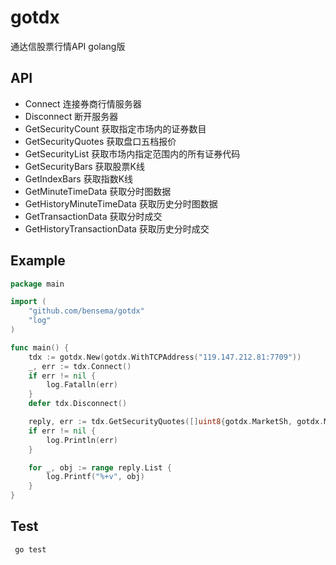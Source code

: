 # gotdx
通达信股票行情API golang版


## API
- Connect 连接券商行情服务器
- Disconnect 断开服务器
- GetSecurityCount 获取指定市场内的证券数目
- GetSecurityQuotes 获取盘口五档报价
- GetSecurityList 获取市场内指定范围内的所有证券代码
- GetSecurityBars 获取股票K线
- GetIndexBars 获取指数K线
- GetMinuteTimeData 获取分时图数据
- GetHistoryMinuteTimeData 获取历史分时图数据
- GetTransactionData 获取分时成交
- GetHistoryTransactionData 获取历史分时成交


## Example
```go
package main

import (
	"github.com/bensema/gotdx"
	"log"
)

func main() {
	tdx := gotdx.New(gotdx.WithTCPAddress("119.147.212.81:7709"))
	_, err := tdx.Connect()
	if err != nil {
		log.Fatalln(err)
	}
	defer tdx.Disconnect()

	reply, err := tdx.GetSecurityQuotes([]uint8{gotdx.MarketSh, gotdx.MarketSz}, []string{"000001", "600008"})
	if err != nil {
		log.Println(err)
	}

	for _, obj := range reply.List {
		log.Printf("%+v", obj)
	}
}


```


## Test
```bash
 go test
```